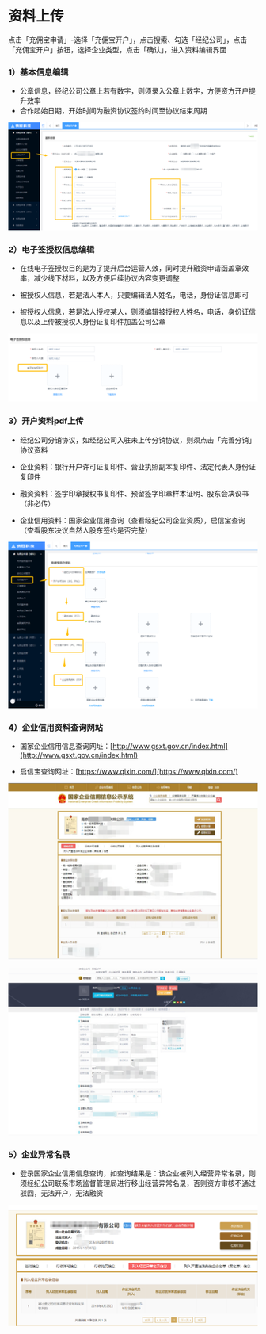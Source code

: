 # 资料上传

点击「充佣宝申请」-选择「充佣宝开户」，点击搜索、勾选「经纪公司」，点击「充佣宝开户」按钮，选择企业类型，点击「确认」，进入资料编辑界面

### 1）基本信息编辑

* 公章信息，经纪公司公章上若有数字，则须录入公章上数字，方便资方开户提升效率
* 合作起始日期，开始时间为融资协议签约时间至协议结束周期

![](/assets/import.png资料信息)

### 2）电子签授权信息编辑

* 在线电子签授权目的是为了提升后台运营人效，同时提升融资申请函盖章效率，减少线下材料，以及方便后续协议内容变更调整

* 被授权人信息，若是法人本人，只要编辑法人姓名，电话，身份证信息即可

* 被授权人信息，若是法人授权某人，则须编辑被授权人姓名，电话，身份证信息以及上传被授权人身份证复印件加盖公司公章

![](/assets/import.png被授权人)

### 3）开户资料pdf上传

* 经纪公司分销协议，如经纪公司入驻未上传分销协议，则须点击「完善分销」协议资料

* 企业资料：银行开户许可证复印件、营业执照副本复印件、法定代表人身份证复印件

* 融资资料：签字印章授权书复印件、预留签字印章样本证明、股东会决议书（非必传）

* 企业信用资料：国家企业信用查询（查看经纪公司企业资质），启信宝查询（查看股东决议自然人股东签约是否完整）

![](/assets/import.png企业查询)

### 4）企业信用资料查询网站

* 国家企业信用信息查询网址：[http://www.gsxt.gov.cn/index.html](http://www.gsxt.gov.cn/index.html)

* 启信宝查询网址：[https://www.qixin.com/](https://www.qixin.com/)

![](/assets/import.png5)

![](/assets/import.png企业6)

### 5）企业异常名录

* 登录国家企业信用信息查询，如查询结果是：该企业被列入经营异常名录，则须经纪公司联系市场监督管理局进行移出经营异常名录，否则资方审核不通过驳回，无法开户，无法融资

![](/assets/import.png企业异常)

